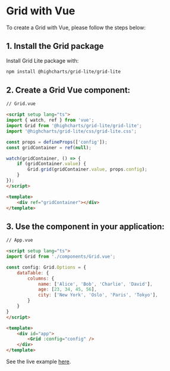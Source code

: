 # Grid with Vue
To create a Grid with Vue, please follow the steps below:

## 1. Install the Grid package
Install Grid Lite package with:
```bash
npm install @highcharts/grid-lite/grid-lite
```

## 2. Create a Grid Vue component:

```html
// Grid.vue

<script setup lang="ts">
import { watch, ref } from 'vue';
import Grid from '@highcharts/grid-lite/grid-lite';
import '@highcharts/grid-lite/css/grid-lite.css';

const props = defineProps(['config']);
const gridContainer = ref(null);

watch(gridContainer, () => {
    if (gridContainer.value) {
        Grid.grid(gridContainer.value, props.config);
    }
});
</script>

<template>
    <div ref="gridContainer"></div>
</template>
```

## 3. Use the component in your application:
```html
// App.vue

<script setup lang="ts">    
import Grid from './components/Grid.vue';

const config: Grid.Options = {
    dataTable: {
        columns: {
            name: ['Alice', 'Bob', 'Charlie', 'David'],
            age: [23, 34, 45, 56],
            city: ['New York', 'Oslo', 'Paris', 'Tokyo'],
        }
    }
}
</script>

<template>
    <div id="app">
        <Grid :config="config" />
    </div>
</template>
```

See the live example [here](https://stackblitz.com/edit/highcharts-grid-vue-ts?file=src%2FApp.vue,src%2Fcomponents%2FGrid.vue).
